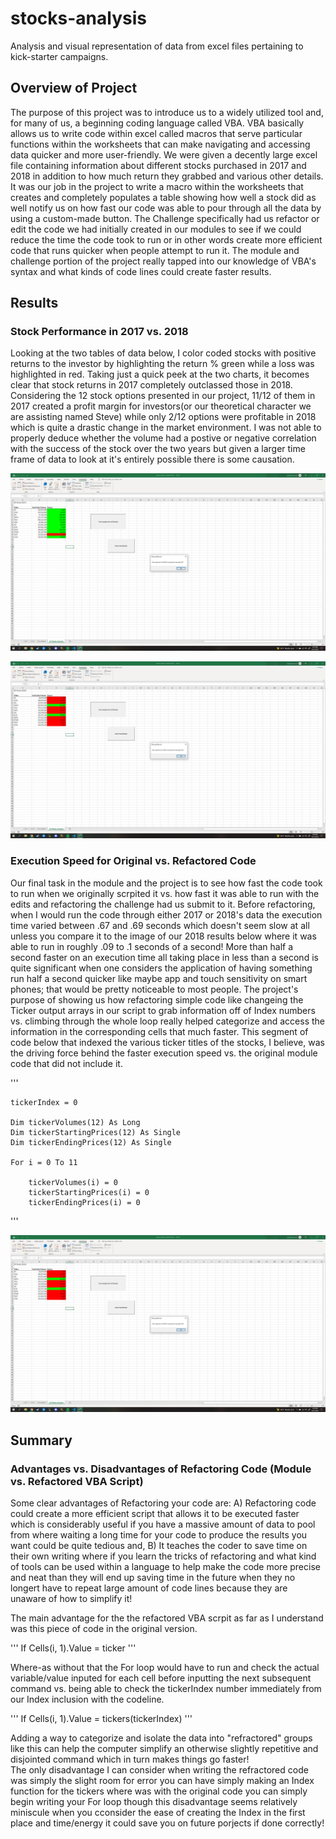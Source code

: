 # stocks-analysis

Analysis and visual representation of data from excel files pertaining to kick-starter campaigns.

## Overview of Project
The purpose of this project was to introduce us to a widely utilized tool and, for many of us, a beginning coding language called VBA.  VBA basically allows us to write code within excel called macros that serve particular functions within the worksheets that can make navigating and accessing data quicker and more user-friendly.  We were given a decently large excel file containing information about different stocks purchased in 2017 and 2018 in addition to how much return they grabbed and various other details.  It was our job in the project to write a macro within the worksheets that creates and completely populates a table showing how well a stock did as well notify us on how fast our code was able to pour through all the data by using a custom-made button.  The Challenge specifically had us refactor or edit the code we had initially created in our modules to see if we could reduce the time the code took to run or in other words create more efficient code that runs quicker when people attempt to run it.  The module and challenge portion of the project really tapped into our knowledge of VBA's syntax and what kinds of code lines could create faster results.   

## Results

### Stock Performance in 2017 vs. 2018
Looking at the two tables of data below, I color coded stocks with positive returns to the investor by highlighting the return % green while a loss was highlighted in red.  Taking just a quick peek at the two charts, it becomes clear that stock returns in 2017 completely outclassed those in 2018.  Considering the 12 stock options presented in our project, 11/12 of them in 2017 created a profit margin for investors(or our theoretical character we are assisting named Steve) while only 2/12 options were profitable in 2018 which is quite a drastic change in the market environment.  I was not able to properly deduce whether the volume had a postive or negative correlation with the success of the stock over the two years but given a larger time frame of data to look at it's entirely possible there is some causation.


![2017stockperformance](resourcesChallenge2/VBA_Challenge_2017.png)

![2018stockperformance](resourcesChallenge2/VBA_Challenge_2018.png)


### Execution Speed for Original vs. Refactored Code
Our final task in the module and the project is to see how fast the code took to run when we originally scrpited it vs. how fast it was able to run with the edits and refactoring the challenge had us submit to it.  Before refactoring, when I would run the code through either 2017 or 2018's data the execution time varied between .67 and .69 seconds which doesn't seem slow at all unless you compare it to the image of our 2018 results below where it was able to run in roughly .09 to .1 seconds of a second!  More than half a second faster on an execution time all taking place in less than a second is quite significant when one considers the application of having something run half a second quicker like maybe app and touch sensitivity on smart phones; that would be pretty noticeable to most people.  The project's purpose of showing us how refactoring simple code like changeing the Ticker output arrays in our script to grab information off of Index numbers vs. climbing through the whole loop really helped categorize and access the information in the corresponding cells that much faster.  This segment of code below that indexed the various ticker titles of the stocks, I believe, was the driving force behind the faster execution speed vs. the original module code that did not include it.

'''

    tickerIndex = 0

    Dim tickerVolumes(12) As Long
    Dim tickerStartingPrices(12) As Single
    Dim tickerEndingPrices(12) As Single
    
    For i = 0 To 11

        tickerVolumes(i) = 0
        tickerStartingPrices(i) = 0
        tickerEndingPrices(i) = 0
'''



![2018stockperformance](resourcesChallenge2/VBA_Challenge_2018.png)



## Summary


### Advantages vs. Disadvantages of Refactoring Code (Module vs. Refactored VBA Script)

Some clear advantages of Refactoring your code are: A) Refactoring code could create a more efficient script that allows it to be executed faster which is considerably useful if you have a massive amount of data to pool from where waiting a long time for your code to produce the results you want could be quite tedious and, B) It teaches the coder to save time on their own writing where if you learn the tricks of refactoring and what kind of tools can be used within a language to help make the code more precise and neat than they will end up saving time in the future when they no longert have to repeat large amount of code lines because they are unaware of how to simplify it!

The main advantage for the the refactored VBA scrpit as far as I understand was this piece of code in the original version. 

'''
    If Cells(i, 1).Value = ticker
'''


Where-as without that the For loop would have to run and check the actual variable/value inputed for each cell before inputting the next subsequent command vs. being able to check the tickerIndex number immediately from our Index inclusion with the codeline.

'''
    If Cells(i, 1).Value = tickers(tickerIndex)
'''

Adding a way to categorize and isolate the data into "refractored" groups like this can help the computer simplify an otherwise slightly repetitive and disjointed command which in turn makes things go faster!  
The only disadvantage I can consider when writing the refractored code was simply the slight room for error you can have simply making an Index function for the tickers where was with the original code you can simply begin writing your For loop though this disadvantage seems relatively miniscule when you cconsider the ease of creating the Index in the first place and time/energy it could save you on future porjects if done correctly!
